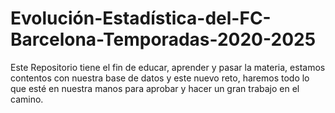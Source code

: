 # Evolución-Estadística-del-FC-Barcelona-Temporadas-2020-2025
Este Repositorio tiene el fin de educar, aprender y pasar la materia, estamos contentos con nuestra base de datos y este nuevo reto, haremos todo lo que esté en nuestra manos  para aprobar y hacer un gran trabajo en el camino.

